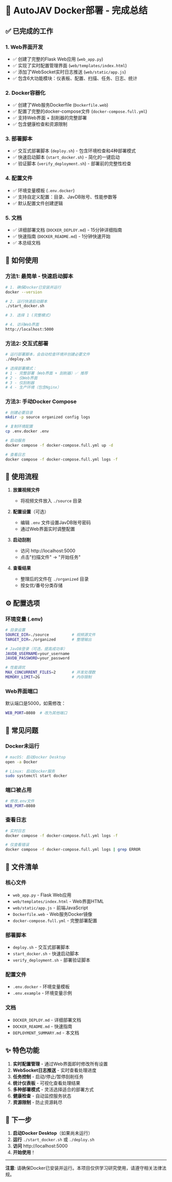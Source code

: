 # 🎉 AutoJAV Docker部署 - 完成总结

## ✅ 已完成的工作

### 1. Web界面开发
- ✅ 创建了完整的Flask Web应用 (`web_app.py`)
- ✅ 实现了实时配置管理界面 (`web/templates/index.html`)
- ✅ 添加了WebSocket实时日志推送 (`web/static/app.js`)
- ✅ 包含6大功能模块：仪表板、配置、扫描、任务、日志、统计

### 2. Docker容器化
- ✅ 创建了Web服务Dockerfile (`Dockerfile.web`)
- ✅ 配置了完整的docker-compose文件 (`docker-compose.full.yml`)
- ✅ 支持Web界面 + 刮削器的完整部署
- ✅ 包含健康检查和资源限制

### 3. 部署脚本
- ✅ 交互式部署脚本 (`deploy.sh`) - 包含环境检查和4种部署模式
- ✅ 快速启动脚本 (`start_docker.sh`) - 简化的一键启动
- ✅ 验证脚本 (`verify_deployment.sh`) - 部署前的完整性检查

### 4. 配置文件
- ✅ 环境变量模板 (`.env.docker`)
- ✅ 支持自定义配置：目录、JavDB账号、性能参数等
- ✅ 默认配置文件创建逻辑

### 5. 文档
- ✅ 详细部署文档 (`DOCKER_DEPLOY.md`) - 15分钟详细指南
- ✅ 快速指南 (`DOCKER_README.md`) - 1分钟快速开始
- ✅ 本总结文档

## 🚀 如何使用

### 方法1: 最简单 - 快速启动脚本

```bash
# 1. 确保Docker已安装并运行
docker --version

# 2. 运行快速启动脚本
./start_docker.sh

# 3. 选择 1 (完整模式)

# 4. 访问Web界面
http://localhost:5000
```

### 方法2: 交互式部署

```bash
# 运行部署脚本，会自动检查环境并创建必要文件
./deploy.sh

# 选择部署模式：
# 1 - 完整部署（Web界面 + 刮削器）✅ 推荐
# 2 - 仅Web界面
# 3 - 仅刮削器  
# 4 - 生产环境（包含Nginx）
```

### 方法3: 手动Docker Compose

```bash
# 创建必要目录
mkdir -p source organized config logs

# 复制环境配置
cp .env.docker .env

# 启动服务
docker compose -f docker-compose.full.yml up -d

# 查看日志
docker compose -f docker-compose.full.yml logs -f
```

## 📁 使用流程

1. **放置视频文件**
   - 将视频文件放入 `./source` 目录

2. **配置设置**（可选）
   - 编辑 `.env` 文件设置JavDB账号密码
   - 通过Web界面实时调整配置

3. **启动刮削**
   - 访问 http://localhost:5000
   - 点击"扫描文件" → "开始任务"

4. **查看结果**
   - 整理后的文件在 `./organized` 目录
   - 按女优/番号分类存储

## ⚙️ 配置选项

### 环境变量 (.env)

```bash
# 目录设置
SOURCE_DIR=./source          # 视频源文件
TARGET_DIR=./organized       # 整理输出

# JavDB登录（可选，提高成功率）
JAVDB_USERNAME=your_username
JAVDB_PASSWORD=your_password

# 性能调优
MAX_CONCURRENT_FILES=2       # 并发处理数
MEMORY_LIMIT=2G              # 内存限制
```

### Web界面端口

默认端口是5000，如需修改：
```bash
WEB_PORT=8080  # 改为其他端口
```

## 🔧 常见问题

### Docker未运行
```bash
# macOS: 启动Docker Desktop
open -a Docker

# Linux: 启动Docker服务
sudo systemctl start docker
```

### 端口被占用
```bash
# 修改.env文件
WEB_PORT=8080
```

### 查看日志
```bash
# 实时日志
docker compose -f docker-compose.full.yml logs -f

# 仅查看错误
docker compose -f docker-compose.full.yml logs | grep ERROR
```

## 📝 文件清单

### 核心文件
- `web_app.py` - Flask Web应用
- `web/templates/index.html` - Web界面HTML
- `web/static/app.js` - 前端JavaScript
- `Dockerfile.web` - Web服务Docker镜像
- `docker-compose.full.yml` - 完整部署配置

### 部署脚本
- `deploy.sh` - 交互式部署脚本
- `start_docker.sh` - 快速启动脚本
- `verify_deployment.sh` - 部署验证脚本

### 配置文件
- `.env.docker` - 环境变量模板
- `.env.example` - 环境变量示例

### 文档
- `DOCKER_DEPLOY.md` - 详细部署文档
- `DOCKER_README.md` - 快速指南
- `DEPLOYMENT_SUMMARY.md` - 本文档

## ✨ 特色功能

1. **实时配置管理** - 通过Web界面即时修改所有设置
2. **WebSocket日志推送** - 实时查看处理进度
3. **任务控制** - 启动/停止/暂停刮削任务
4. **统计仪表板** - 可视化查看处理结果
5. **多种部署模式** - 灵活选择适合的部署方式
6. **健康检查** - 自动监控服务状态
7. **资源限制** - 防止资源耗尽

## 🎯 下一步

1. **启动Docker Desktop**（如果尚未运行）
2. **运行** `./start_docker.sh` 或 `./deploy.sh`
3. **访问** http://localhost:5000
4. **开始使用**！

---

**注意**: 请确保Docker已安装并运行。本项目仅供学习研究使用，请遵守相关法律法规。